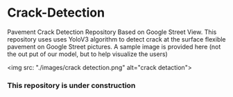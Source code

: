 # Crack-Detection
Pavement Crack Detection Repository Based on Google Street View.
This repository uses uses YoloV3 algorithm to detect crack at the surface flexible pavement on Google Street pictures. 
A sample image is provided here (not the out put of our model, but to help visualize the users)

<img src: "./images/crack detection.png" alt="crack detaction">
### This repository is under construction

